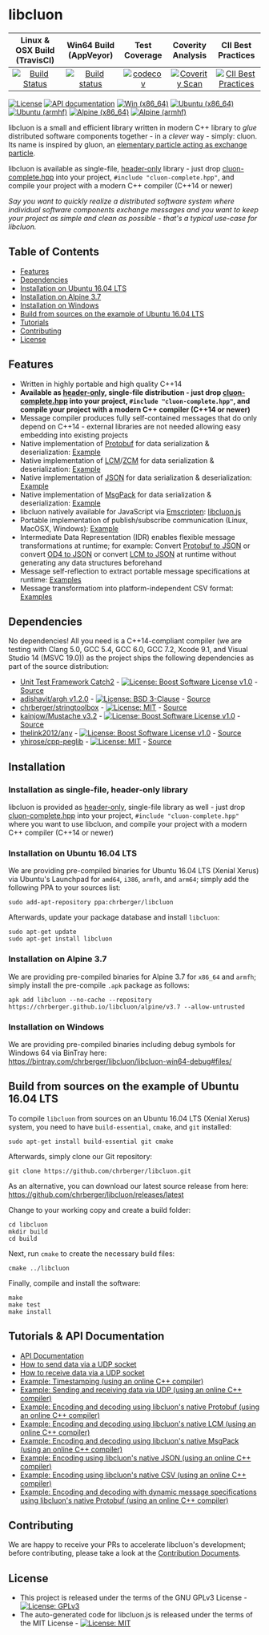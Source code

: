 # libcluon

| Linux & OSX Build (TravisCI) | Win64 Build (AppVeyor) | Test Coverage | Coverity Analysis | CII Best Practices |
| :--------------------------: | :--------------------: | :-----------: | :---------------: | :----------------: |
| [![Build Status](https://travis-ci.org/chrberger/libcluon.svg?branch=master)](https://travis-ci.org/chrberger/libcluon) | [![Build status](https://ci.appveyor.com/api/projects/status/n33il43mb6ot5422/branch/master?svg=true)](https://ci.appveyor.com/project/chrberger/libcluon/branch/master) | [![codecov](https://codecov.io/gh/chrberger/libcluon/branch/master/graph/badge.svg)](https://codecov.io/gh/chrberger/libcluon) | [![Coverity Scan](https://scan.coverity.com/projects/14014/badge.svg)]() | [![CII Best Practices](https://bestpractices.coreinfrastructure.org/projects/1479/badge)](https://bestpractices.coreinfrastructure.org/projects/1479) |

[![License](https://img.shields.io/badge/license-GPL--3-blue.svg)](https://raw.githubusercontent.com/chrberger/libcluon/master/LICENSE) [![API documentation](https://img.shields.io/badge/documentation-latest-blue.svg)](https://chrberger.github.io/libcluon/) [![Win (x86_64)](https://img.shields.io/badge/Win-x86__64%20(installer)-blue.svg
)](https://dl.bintray.com/chrberger/libcluon/) [![Ubuntu (x86_64)](https://img.shields.io/badge/deb-x86__64-blue.svg
)](https://launchpad.net/~chrberger/+archive/ubuntu/libcluon/+packages) [![Ubuntu (armhf)](https://img.shields.io/badge/deb-armhf-blue.svg
)](https://launchpad.net/~chrberger/+archive/ubuntu/libcluon/+packages) [![Alpine (x86_64)](https://img.shields.io/badge/Alpine-x86__64-blue.svg
)](https://github.com/chrberger/libcluon/blob/gh-pages/alpine/v3.7/x86_64/Dockerfile#L19) [![Alpine (armhf)](https://img.shields.io/badge/Alpine-armhf-blue.svg
)](https://github.com/chrberger/libcluon/blob/gh-pages/alpine/v3.7/armhf/Dockerfile#L25)

libcluon is a small and efficient library written in modern C++ library to _glue_ distributed software components together - in a _clever_ way - simply: cluon. Its name is inspired by gluon, an [elementary particle acting as exchange particle](https://en.wikipedia.org/wiki/Gluon).

libcluon is available as single-file, [header-only](https://github.com/chrberger/libcluon/tree/gh-pages/headeronly) library - just drop [cluon-complete.hpp](https://chrberger.github.io/libcluon/headeronly/cluon-complete.hpp) into your project, `#include "cluon-complete.hpp"`, and compile your project with a modern C++ compiler (C++14 or newer)

_Say you want to quickly realize a distributed software system where individual software components exchange messages and you want to keep your project as *simple* and *clean* as possible - that's a typical use-case for libcluon._

## Table of Contents
* [Features](#features)
* [Dependencies](#dependencies)
* [Installation on Ubuntu 16.04 LTS](#installation-on-ubuntu-1604-lts)
* [Installation on Alpine 3.7](#installation-on-alpine-37)
* [Installation on Windows](#installation-on-windows)
* [Build from sources on the example of Ubuntu 16.04 LTS](#build-from-sources-on-the-example-of-ubuntu-1604-lts)
* [Tutorials](#tutorials--api-documentation)
* [Contributing](#contributing)
* [License](#license)


## Features
* Written in highly portable and high quality C++14
* **Available as [header-only](https://github.com/chrberger/libcluon/tree/gh-pages/headeronly), single-file distribution - just drop [cluon-complete.hpp](https://chrberger.github.io/libcluon/headeronly/cluon-complete.hpp) into your project, `#include "cluon-complete.hpp"`, and compile your project with a modern C++ compiler (C++14 or newer)**
* Message compiler produces fully self-contained messages that do only depend on C++14 - external libraries are not needed allowing easy embedding into existing projects
* Native implementation of [Protobuf](https://developers.google.com/protocol-buffers/) for data serialization & deserialization: [Example](https://wandbox.org/permlink/rXayIZxXyVDt5Jgn)
* Native implementation of [LCM](http://lcm-proj.github.io/type_specification.html)/[ZCM](http://zerocm.github.io/zcm/) for data serialization & deserialization: [Example](https://wandbox.org/permlink/ItJnZ3VVnZsqL28y)
* Native implementation of [JSON](https://www.json.org/) for data serialization & deserialization: [Example](https://wandbox.org/permlink/qyvkWIzGZFiBnTvm)
* Native implementation of [MsgPack](https://msgpack.org/) for data serialization & deserialization: [Example](https://wandbox.org/permlink/qFNxlA8zwZj2if0P)
* libcluon natively available for JavaScript via [Emscripten](https://github.com/kripken/emscripten): [libcluon.js](https://bintray.com/chrberger/libcluon/javascript#files)
* Portable implementation of publish/subscribe communication (Linux, MacOSX, Windows): [Example](https://github.com/chrberger/libcluon/blob/master/libcluon/testsuites/TestUDPReceiver.cpp#L111)
* Intermediate Data Representation (IDR) enables flexible message transformations at runtime; for example: Convert [Protobuf to JSON](https://github.com/chrberger/libcluon/blob/master/libcluon/testsuites/TestMyTestMessage1.cpp#L348) or convert [OD4 to JSON](https://github.com/chrberger/libcluon/blob/master/libcluon/tools/cluon-OD4toJSON.cpp) or convert [LCM to JSON](https://github.com/chrberger/libcluon/blob/master/libcluon/tools/cluon-LCMtoJSON.cpp) at runtime without generating any data structures beforehand
* Message self-reflection to extract portable message specifications at runtime: [Examples](https://github.com/chrberger/libcluon/blob/master/libcluon/testsuites/TestToODVDVisitor.cpp#L32)
* Message transformatiom into platform-independent CSV format: [Examples](https://github.com/chrberger/libcluon/blob/master/libcluon/testsuites/TestToCSVVisitor.cpp#L28)


## Dependencies
No dependencies! All you need is a C++14-compliant compiler (we are testing with Clang 5.0, GCC 5.4, GCC 6.0, GCC 7.2, Xcode 9.1, and Visual Studio 14 (MSVC 19.0)) as the project ships the following dependencies as part of the source distribution:

* [Unit Test Framework Catch2](https://github.com/catchorg/Catch2/releases/tag/v2.2.1) - [![License: Boost Software License v1.0](https://img.shields.io/badge/License-Boost%20v1-blue.svg)](http://www.boost.org/LICENSE_1_0.txt) - [Source](https://github.com/chrberger/libcluon/tree/master/buildtools/xUnit)
* [adishavit/argh v1.2.0](https://github.com/adishavit/argh/releases/tag/v1.2.1) - [![License: BSD 3-Clause](https://img.shields.io/badge/License-BSD%203--Clause-blue.svg)](https://opensource.org/licenses/BSD-3-Clause) - [Source](https://github.com/chrberger/libcluon/tree/master/libcluon/thirdparty/argh)
* [chrberger/stringtoolbox](https://github.com/chrberger/stringtoolbox) - [![License: MIT](https://img.shields.io/badge/License-MIT-blue.svg)](https://opensource.org/licenses/MIT) - [Source](https://github.com/chrberger/libcluon/tree/master/libcluon/thirdparty/cluon/stringtoolbox.hpp)
* [kainjow/Mustache v3.2](https://github.com/kainjow/Mustache/releases/tag/v3.2) - [![License: Boost Software License v1.0](https://img.shields.io/badge/License-Boost%20v1-blue.svg)](http://www.boost.org/LICENSE_1_0.txt) - [Source](https://github.com/chrberger/libcluon/tree/master/libcluon/thirdparty/Mustache)
* [thelink2012/any](https://github.com/thelink2012/any) - [![License: Boost Software License v1.0](https://img.shields.io/badge/License-Boost%20v1-blue.svg)](http://www.boost.org/LICENSE_1_0.txt) - [Source](https://github.com/chrberger/libcluon/tree/master/libcluon/thirdparty/cluon/any)
* [yhirose/cpp-peglib](https://github.com/yhirose/cpp-peglib) - [![License: MIT](https://img.shields.io/badge/License-MIT-blue.svg)](https://opensource.org/licenses/MIT) - [Source](https://github.com/chrberger/libcluon/tree/master/libcluon/thirdparty/cpp-peglib)


## Installation
### Installation as single-file, header-only library
libcluon is provided as [header-only](https://github.com/chrberger/libcluon/tree/gh-pages/headeronly), single-file library as well - just drop [cluon-complete.hpp](https://chrberger.github.io/libcluon/headeronly/cluon-complete.hpp) into your project, `#include "cluon-complete.hpp"` where you want to use libcluon, and compile your project with a modern C++ compiler (C++14 or newer)

### Installation on Ubuntu 16.04 LTS
We are providing pre-compiled binaries for Ubuntu 16.04 LTS (Xenial Xerus) via Ubuntu's Launchpad for `amd64`, `i386`, `armfh`, and `arm64`; simply add the following PPA to your sources list:

```
sudo add-apt-repository ppa:chrberger/libcluon
```

Afterwards, update your package database and install `libcluon`:

```
sudo apt-get update
sudo apt-get install libcluon
```

### Installation on Alpine 3.7
We are providing pre-compiled binaries for Alpine 3.7 for `x86_64` and `armfh`; simply install the pre-compile `.apk` package as follows:

```
apk add libcluon --no-cache --repository https://chrberger.github.io/libcluon/alpine/v3.7 --allow-untrusted
```

### Installation on Windows
We are providing pre-compiled binaries including debug symbols for Windows 64 via BinTray here: https://bintray.com/chrberger/libcluon/libcluon-win64-debug#files/


## Build from sources on the example of Ubuntu 16.04 LTS
To compile `libcluon` from sources on an Ubuntu 16.04 LTS (Xenial Xerus) system, you need to have `build-essential`, `cmake`, and `git` installed:

```
sudo apt-get install build-essential git cmake
```

Afterwards, simply clone our Git repository:

```
git clone https://github.com/chrberger/libcluon.git
```

As an alternative, you can download our latest source release from here: https://github.com/chrberger/libcluon/releases/latest

Change to your working copy and create a build folder:

```
cd libcluon
mkdir build
cd build
```

Next, run `cmake` to create the necessary build files:

```
cmake ../libcluon
```

Finally, compile and install the software:

```
make
make test
make install
```

## Tutorials & API Documentation
* [API Documentation](https://chrberger.github.io/libcluon/)
* [How to send data via a UDP socket](docs/cluon-UDPSender.md)
* [How to receive data via a UDP socket](docs/cluon-UDPReceiver.md)
* [Example: Timestamping (using an online C++ compiler)](https://wandbox.org/permlink/HVLDReiIrXJxhMZd)
* [Example: Sending and receiving data via UDP (using an online C++ compiler)](https://wandbox.org/permlink/3bWexUDo6OqxDCBE)
* [Example: Encoding and decoding using libcluon's native Protobuf (using an online C++ compiler)](https://wandbox.org/permlink/rXayIZxXyVDt5Jgn)
* [Example: Encoding and decoding using libcluon's native LCM (using an online C++ compiler)](https://wandbox.org/permlink/ItJnZ3VVnZsqL28y)
* [Example: Encoding and decoding using libcluon's native MsgPack (using an online C++ compiler)](https://wandbox.org/permlink/qFNxlA8zwZj2if0P)
* [Example: Encoding using libcluon's native JSON (using an online C++ compiler)](https://wandbox.org/permlink/qyvkWIzGZFiBnTvm)
* [Example: Encoding using libcluon's native CSV (using an online C++ compiler)](https://wandbox.org/permlink/APD3G7An9Ebh4eio)
* [Example: Encoding and decoding with dynamic message specifications using libcluon's native Protobuf (using an online C++ compiler)](https://wandbox.org/permlink/7tQ7JJdUmOXpTB5G)


## Contributing
We are happy to receive your PRs to accelerate libcluon's development; before contributing, please take a look at the [Contribution Documents](CONTRIBUTING.md).


## License
* This project is released under the terms of the GNU GPLv3 License - [![License: GPLv3](https://img.shields.io/badge/license-GPL--3-blue.svg
)](https://www.gnu.org/licenses/gpl-3.0.txt)
* The auto-generated code for libcluon.js is released under the terms of the MIT License - [![License: MIT](https://img.shields.io/badge/License-MIT-blue.svg)](https://opensource.org/licenses/MIT)
